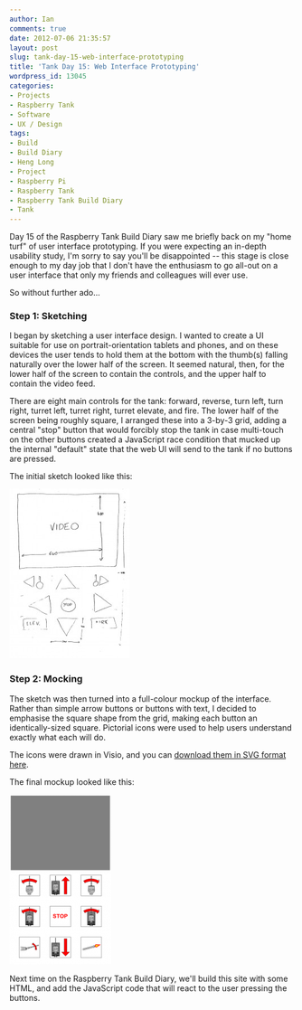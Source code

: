 ```yaml
---
author: Ian
comments: true
date: 2012-07-06 21:35:57
layout: post
slug: tank-day-15-web-interface-prototyping
title: 'Tank Day 15: Web Interface Prototyping'
wordpress_id: 13045
categories:
- Projects
- Raspberry Tank
- Software
- UX / Design
tags:
- Build
- Build Diary
- Heng Long
- Project
- Raspberry Pi
- Raspberry Tank
- Raspberry Tank Build Diary
- Tank
---
```


Day 15 of the Raspberry Tank Build Diary saw me briefly back on my "home turf" of user interface prototyping.  If you were expecting an in-depth usability study, I'm sorry to say you'll be disappointed -- this stage is close enough to my day job that I don't have the enthusiasm to go all-out on a user interface that only my friends and colleagues will ever use.

So without further ado...

### Step 1: Sketching

I began by sketching a user interface design.  I wanted to create a UI suitable for use on portrait-orientation tablets and phones, and on these devices the user tends to hold them at the bottom with the thumb(s) falling naturally over the lower half of the screen.  It seemed natural, then, for the lower half of the screen to contain the controls, and the upper half to contain the video feed.

There are eight main controls for the tank: forward, reverse, turn left, turn right, turret left, turret right, turret elevate, and fire.  The lower half of the screen being roughly square, I arranged these into a 3-by-3 grid, adding a central "stop" button that would forcibly stop the tank in case multi-touch on the other buttons created a JavaScript race condition that mucked up the internal "default" state that the web UI will send to the tank if no buttons are pressed.

The initial sketch looked like this:

[![Raspberry Tank Web UI Sketch](/hardware/raspberry-tank/tank-ui-sketch-212x300.jpg)](/hardware/raspberry-tank/tank-ui-sketch.jpg)

### Step 2: Mocking

The sketch was then turned into a full-colour mockup of the interface.  Rather than simple arrow buttons or buttons with text, I decided to emphasise the square shape from the grid, making each button an identically-sized square.  Pictorial icons were used to help users understand exactly what each will do.

The icons were drawn in Visio, and you can [download them in SVG format here](/hardware/raspberry-tank/tank-ui-icons.svg).

The final mockup looked like this:

[![Raspberry Tank Web UI Mockup](/hardware/raspberry-tank/tank-ui-mockup-180x300.png)](/hardware/raspberry-tank/tank-ui-mockup.png)

Next time on the Raspberry Tank Build Diary, we'll build this site with some HTML, and add the JavaScript code that will react to the user pressing the buttons.
